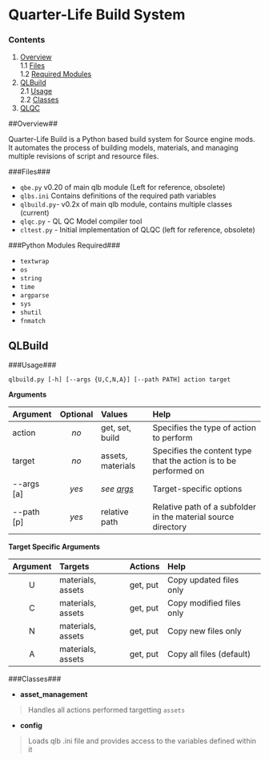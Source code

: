 Quarter-Life Build System
=================


### Contents ###
>
1. [Overview](#overview) <br>1.1 [Files](#files) <br>1.2 [Required Modules](#modules)
2. [QLBuild](#qlbuild) <br>2.1 [Usage](#qlbusage) <br>2.2 [Classes](#qlbclasses)
3. [QLQC](#qlqc)


<a name="overview"></a>

##Overview##

Quarter-Life Build is a Python based build system for Source engine mods. It automates the process of building models, materials, and managing multiple revisions of script and resource files.

###Files###
<a name="files"/>
>
-   `qbe.py` v0.20 of main qlb module (Left for reference, obsolete)
-   `qlbs.ini` Contains definitions of the required path variables
-  `qlbuild.py`- v0.2x of main qlb module, contains multiple classes (current)
-   `qlqc.py` - QL QC Model compiler tool
-   `cltest.py` - Initial implementation of QLQC (left for reference, obsolete)

###Python Modules Required###
>
+ `textwrap`
+ `os`
+ `string`
+ `time`
+ `argparse`
+ `sys`
+ `shutil`
+ `fnmatch`

<a name="qlbuild"></a>

QLBuild
-------

<a name="qlbusage"/>

###Usage###
>    
    qlbuild.py [-h] [--args {U,C,N,A}] [--path PATH] action target

__Arguments__

Argument | Optional | Values | Help
:--------|:--------:|:-------|:--------------------
action | _no_ | get, set, build | Specifies the type of action to perform
target | _no_ | assets, materials | Specifies the content type that the action is to be performed on
--args [a] | _yes_ |_see [args](qlbargs)_ | Target-specific options
--path [p] | _yes_ | relative path | Relative path of a subfolder in the material source directory

<a name="qlbargs"/>

__Target Specific Arguments__

Argument | Targets | Actions | Help
:----:|:--------|:--------|:-----
U | materials, assets | get, put | Copy updated files only
C | materials, assets | get, put | Copy modified files only
N | materials, assets | get, put | Copy new files only
A | materials, assets | get, put | Copy all files (default)

<a name="qlbclasses"/>

###Classes###
- __asset_management__
> Handles all actions performed targetting `assets` 
- __config__
> Loads qlb .ini file and provides access to the variables defined within it


